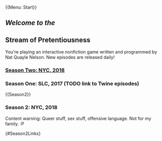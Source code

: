 {{Menu: Start}}

## *Welcome to the*
## Stream of Pretentiousness

You're playing an interactive nonfiction game written and programmed by Nat Quayle Nelson. New episodes are released daily!

### [Season Two: NYC, 2018]({@Season2:inline})
### Season One: SLC, 2017 (TODO link to Twine episodes)

{{Season2}}

### Season 2: NYC, 2018

Content warning: Queer stuff, sex stuff, offensive language. Not for my family. :P

{#Season2Links}

